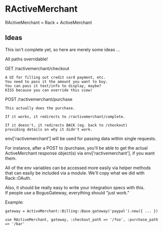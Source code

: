 RActiveMerchant
===============

RActiveMerchant = Rack + ActiveMerchant

Ideas
-----

This isn't complete yet, so here are merely some ideas ...

All paths overridable!

GET /ractivemerchant/checkout

    A UI for filling out credit card payment, etc.
    You need to pass it the amount you want to buy.
    You can pass it text/info to display, maybe?
    KISS because you can override this view!

POST /ractivemerchant/purchase

    This actually does the purchase.

    If it works, it redirects to /ractivemerchant/complete.

    If it doesn't, it redirects BACK (eg. back to /checkout)
    providing details on why it didn't work.

env['ractivemerchant'] will be used for passing data within single requests.

For instance, after a POST to /purchase, you'll be able to get the actual 
ActiveMerchant response object(s) via env['ractivemerchant'], if you want them.

All of the env variables can be accessed more easily via helper methods that 
can easily be included via a module.  We'll copy what we did with Rack::OAuth.

Also, it should be really easy to write your integration specs with this.  
If people use a BogusGateway, everything should "just work."

Example:

    gateway = ActiveMerchant::Billing::Base.gateway('paypal').new({ ... })

    use RActiveMerchant, gateway, :checkout_path => '/foo', :purchase_path => '/bar'
